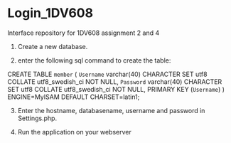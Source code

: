 # Login_1DV608
Interface repository for 1DV608 assignment 2 and 4

1. Create a new database.

2. enter the following sql command to create the table:

CREATE TABLE `member` (
  `Username` varchar(40) CHARACTER SET utf8 COLLATE utf8_swedish_ci NOT NULL,
  `Password` varchar(40) CHARACTER SET utf8 COLLATE utf8_swedish_ci NOT NULL,
  PRIMARY KEY (`Username`)
) ENGINE=MyISAM DEFAULT CHARSET=latin1;

3. Enter the hostname, databasename, username and password in Settings.php.

4. Run the application on your webserver 


